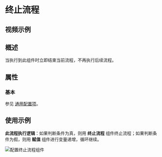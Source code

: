 # 终止流程

## 视频示例

## 概述

当执行到此组件时立即结束当前流程，不再执行后续流程。

## 属性

### 基本

参见 [通用配置项](../Appendix/CommonConfigurationItems.md)。

## 使用示例

**此流程执行逻辑**：如果判断条件为真，则用 **终止流程** 组件终止流程；如果判断条件为假，则用 **赋值** 组件进行变量递增，循环继续。

![配置终止流程组件](https://docimages.blob.core.chinacloudapi.cn/images/Activities/Abort-3.png)
